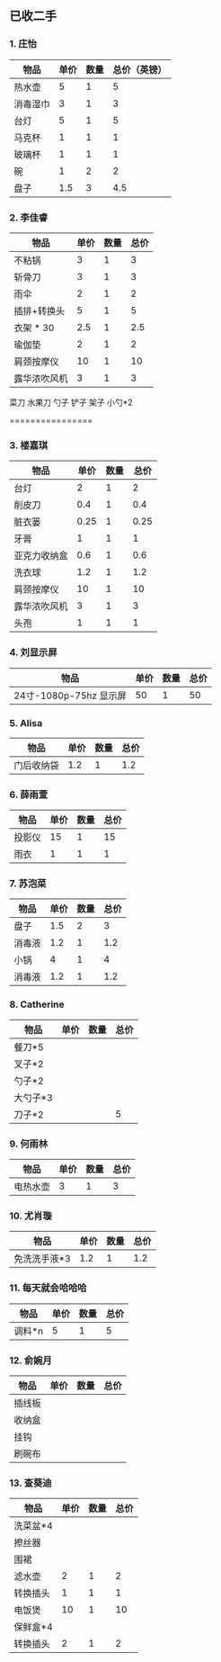 ## 已收二手

### 1. 庄怡

| 物品     | 单价 | 数量 | 总价（英镑） |
| -------- | ---- | ---- | ------------ |
| 热水壶   | 5    | 1    | 5            |
| 消毒湿巾 | 3    | 1    | 3            |
| 台灯     | 5    | 1    | 5            |
| 马克杯   | 1    | 1    | 1            |
| 玻璃杯   | 1    | 1    | 1            |
| 碗       | 1    | 2    | 2            |
| 盘子     | 1.5  | 3    | 4.5          |

### 2. 李佳睿

| 物品         | 单价 | 数量 | 总价 |
| ------------ | ---- | ---- | ---- |
| 不粘锅       | 3    | 1    | 3    |
| 斩骨刀       | 3    | 1    | 3    |
| 雨伞         | 2    | 1    | 2    |
| 插排+转换头  | 5    | 1    | 5    |
| 衣架 * 30    | 2.5  | 1    | 2.5  |
| 瑜伽垫       | 2    | 1    | 2    |
| 肩颈按摩仪   | 10   | 1    | 10   |
| 露华浓吹风机 | 3    | 1    | 3    |

菜刀 水果刀 勺子 铲子 架子 小勺*2

================

### 3. 楼嘉琪

| 物品         | 单价 | 数量 | 总价 |
| ------------ | ---- | ---- | ---- |
| 台灯         | 2    | 1    | 2    |
| 削皮刀       | 0.4  | 1    | 0.4  |
| 脏衣篓       | 0.25 | 1    | 0.25 |
| 牙膏         | 1    | 1    | 1    |
| 亚克力收纳盒 | 0.6  | 1    | 0.6  |
| 洗衣球       | 1.2  | 1    | 1.2  |
| 肩颈按摩仪   | 10   | 1    | 10   |
| 露华浓吹风机 | 3    | 1    | 3    |
| 头孢         | 1    | 1    | 1    |

### 4. 刘显示屏

| 物品                   | 单价 | 数量 | 总价 |
| ---------------------- | ---- | ---- | ---- |
| 24寸-1080p-75hz 显示屏 | 50   | 1    | 50   |

### 5. Alisa

| 物品       | 单价 | 数量 | 总价 |
| ---------- | ---- | ---- | ---- |
| 门后收纳袋 | 1.2  | 1    | 1.2  |

### 6. 薛雨萱

| 物品   | 单价 | 数量 | 总价 |
| ------ | ---- | ---- | ---- |
| 投影仪 | 15   | 1    | 15   |
| 雨衣   | 1    | 1    | 1    |

### 7. 苏泡菜

| 物品   | 单价 | 数量 | 总价 |
| ------ | ---- | ---- | ---- |
| 盘子   | 1.5  | 2    | 3    |
| 消毒液 | 1.2  | 1    | 1.2  |
| 小锅   | 4    | 1    | 4    |
| 消毒液 | 1.2  | 1    | 1.2  |

### 8. Catherine

| 物品     | 单价 | 数量 | 总价 |
| -------- | ---- | ---- | ---- |
| 餐刀*5   |      |      |      |
| 叉子*2   |      |      |      |
| 勺子*2   |      |      |      |
| 大勺子*3 |      |      |      |
| 刀子*2   |      |      | 5    |

### 9. 何雨林

| 物品     | 单价 | 数量 | 总价 |
| -------- | ---- | ---- | ---- |
| 电热水壶 | 3    | 1    | 3    |

### 10. 尤肖璇

| 物品         | 单价 | 数量 | 总价 |
| ------------ | ---- | ---- | ---- |
| 免洗洗手液*3 | 1.2  | 1    | 1.2  |

### 11. 每天就会哈哈哈

| 物品   | 单价 | 数量 | 总价 |
| ------ | ---- | ---- | ---- |
| 调料*n | 5    | 1    | 5    |

### 12. 俞婉月

| 物品   | 单价 | 数量 | 总价 |
| ------ | ---- | ---- | ---- |
| 插线板 |      |      |      |
| 收纳盒 |      |      |      |
| 挂钩   |      |      |      |
| 刷碗布 |      |      |      |

### 13. 查葵迪

| 物品     | 单价 | 数量 | 总价 |
| -------- | ---- | ---- | ---- |
| 洗菜盆*4 |      |      |      |
| 擦丝器   |      |      |      |
| 围裙     |      |      |      |
| 滤水壶   | 2    | 1    | 2    |
| 转换插头 | 1    | 1    | 1    |
| 电饭煲   | 10   | 1    | 10   |
| 保鲜盒*4 |      |      |      |
| 转换插头 | 2    | 1    | 2    |

